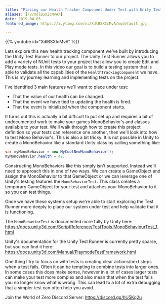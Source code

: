 ```yaml
---
title: "Placing our Health Tracker Component Under Test with Unity Test Runner"
aliases: [/v/XdlBSXIcMvA/]
date: 2019-04-03
featured_image: https://i.ytimg.com/vi/XdlBSXIcMvA/mqdefault.jpg

---
```


{{% youtube id="XdlBSXIcMvA" %}}

Lets explore this new health tracking component we've built by introducing the Unity Test Runner to our project. The Unity Test Runner allows you to add a variety of NUnit tests to your project that allow you to create Edit and Play mode tests. In this video our goal is to build a testing system that is able to validate all the capabilities of the `HealthTrackingComponent` we have. This is my journey learning and implementing tests on the project.

I've identified 3 main features we'll want to place under test:

 - That the value of our health can be changed.
 - That the event we have tied to updating the health is fired.
 - That the event is initialized when the component starts.

It turns out this is actually a bit difficult to put set up and requires a bit of undocumented work to make your games MonoBehavior's and classes available to your test. We'll walk through how to create this project definition so your tests can reference one another, then we'll look into how to test Mono Behavior's. This is also a bit tricky. It is not possible in Unity to create a MonoBehavior like a standard Unity class by calling something like:

```csharp
var myMonoBehavior = new MyCoolNewMonoBehavior();
myMonoBehavior.health = 42;
```

Constructing MonoBehaviors like this simply isn't supported. Instead we'll need to approach this in one of two ways. We can create a GameObject and assign the MonoBehavior to that GameObject or we can leverage one of Unity's testing features the `MonoBehaviorTest`. This class creates a temporary GameObject for your test and attaches your MonoBehavior to it so you can test things.

Once we have these systems setup we're able to start exploring the Test Runner more deeply to place our system under test and help validate that it is functioning.

The `MonoBehaviorTest` is documented more fully by Unity here: https://docs.unity3d.com/ScriptReference/TestTools.MonoBehaviourTest_1.html

Unity's documentation for the Unity Test Runner is currently pretty sparse, but you can find it here: https://docs.unity3d.com/Manual/PlaymodeTestFramework.html

One thing I try to focus on with tests is creating clear actions/next steps when a test fails. Often it can be tempting to combine tests into larger ones. In some cases this does make sense, however in a lot of cases larger tests can make your test more complex and also mean that when the test fails you no longer know what is wrong. This can lead to a lot of extra debugging that a simpler test can often help you avoid.

Join the World of Zero Discord Server: https://discord.gg/hU5Kq2u